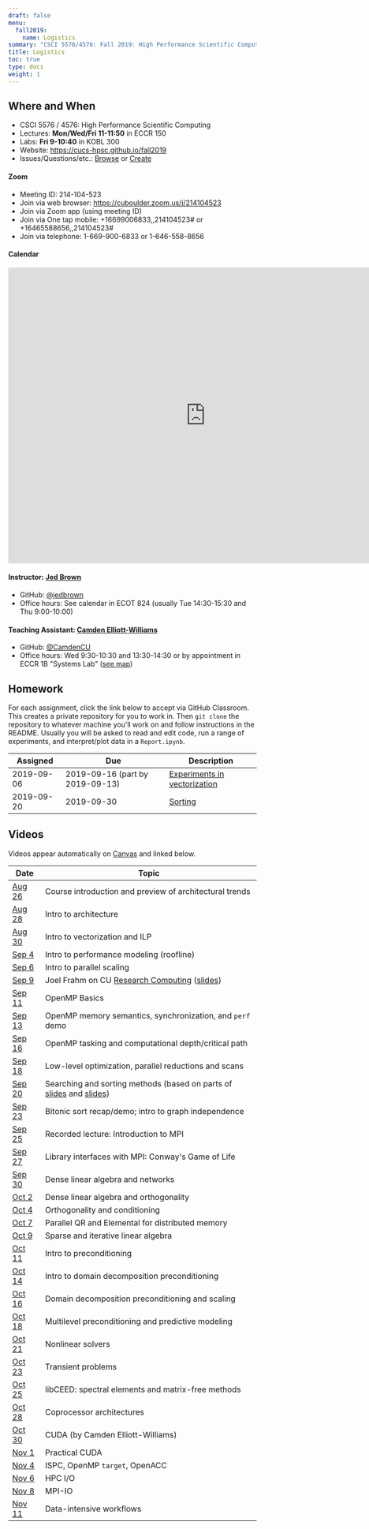 ```yaml
---
draft: false
menu:
  fall2019:
    name: Logistics
summary: "CSCI 5576/4576: Fall 2019: High Performance Scientific Computing"
title: Logistics
toc: true
type: docs
weight: 1
---
```


## Where and When

* CSCI 5576 / 4576: High Performance Scientific Computing
* Lectures: **Mon/Wed/Fri 11-11:50** in ECCR 150
* Labs: **Fri 9-10:40** in KOBL 300
* Website: https://cucs-hpsc.github.io/fall2019
* Issues/Questions/etc.: [Browse](https://github.com/cucs-hpsc/hpsc-class/issues) or [Create](https://github.com/cucs-hpsc/hpsc-class/issues/new)

#### Zoom
- Meeting ID: 214-104-523
- Join via web browser: https://cuboulder.zoom.us/j/214104523
- Join via Zoom app (using meeting ID)
- Join via One tap mobile: +16699006833,,214104523# or +16465588656,,214104523#
- Join via telephone: 1-669-900-6833 or 1-646-558-8656

#### Calendar

<iframe src="https://calendar.google.com/calendar/embed?src=0vto3a2spansbnhgb0jcm5a16c%40group.calendar.google.com&ctz=America%2FDenver" style="border: 0" width="800" height="600" frameborder="0" scrolling="no"></iframe>

#### Instructor: [Jed Brown](https://www.colorado.edu/cs/jed-brown)
* GitHub: [@jedbrown](https://github.com/jedbrown)
* Office hours: See calendar in ECOT 824 (usually Tue 14:30-15:30 and Thu 9:00-10:00)

#### Teaching Assistant: [Camden Elliott-Williams](https://www.colorado.edu/ics/camden-elliott-williams)
* GitHub: [@CamdenCU](https://github.com/CamdenCU)
* Office hours: Wed 9:30-10:30 and 13:30-14:30 or by appointment in ECCR 1B "Systems Lab" ([see map](/img/camden-desk.png))

## Homework

For each assignment, click the link below to accept via GitHub
Classroom.  This creates a private repository for you to work in.
Then `git clone` the repository to whatever machine you'll work on and
follow instructions in the README.  Usually you will be asked to read
and edit code, run a range of experiments, and interpret/plot data in
a `Report.ipynb`.

| Assigned | Due | Description |
|----------|-----|-------------|
| 2019-09-06 | 2019-09-16 (part by 2019-09-13) | [Experiments in vectorization](https://classroom.github.com/a/DOC_yYu2)
| 2019-09-20 | 2019-09-30 | [Sorting](https://classroom.github.com/a/d4_gpzck) |

## Videos

Videos appear automatically on
[Canvas](https://canvas.colorado.edu/courses/54520/external_tools/2040)
and linked below.

| Date | Topic |
|------|-------|
| [Aug 26](https://cu-classcapture.colorado.edu/Mediasite/Play/055148f7c5c141578bb467d237da1d801d?catalog=38dea75ea63b491fa8cc2804c084abb821) | Course introduction and preview of architectural trends |
| [Aug 28](https://cu-classcapture.colorado.edu/Mediasite/Play/e6af2695fcfe4276b08a3e85ea625dbf1d?catalog=38dea75ea63b491fa8cc2804c084abb821) | Intro to architecture |
| [Aug 30](https://cu-classcapture.colorado.edu/Mediasite/Play/f062611e09f64437a13f64de570bc30e1d?catalog=38dea75ea63b491fa8cc2804c084abb821) | Intro to vectorization and ILP |
| [Sep 4](https://cu-classcapture.colorado.edu/Mediasite/Play/422cf46ffd1844bb8492e8831f92d9461d?catalog=38dea75ea63b491fa8cc2804c084abb821) | Intro to performance modeling (roofline) |
| [Sep 6](https://cu-classcapture.colorado.edu/Mediasite/Play/6446d91e5f2f46b680d4ce5492e88f9b1d?catalog=38dea75ea63b491fa8cc2804c084abb821) | Intro to parallel scaling |
| [Sep 9](https://cu-classcapture.colorado.edu/Mediasite/Play/e4b2187d5d2d45dca8321a86e0e0e8a41d?catalog=38dea75ea63b491fa8cc2804c084abb821) | Joel Frahm on CU [Research Computing](https://www.colorado.edu/rc/) ([slides](https://github.com/ResearchComputing/CSCI-5576/blob/master/RC-CSCI-5576.pdf)) |
| [Sep 11](https://cu-classcapture.colorado.edu/Mediasite/Play/ef164dcd135b487ca938617d8823340c1d?catalog=38dea75ea63b491fa8cc2804c084abb821) | OpenMP Basics |
| [Sep 13](https://cu-classcapture.colorado.edu/Mediasite/Play/39793bba0c824472a92202a3816858b91d?catalog=38dea75ea63b491fa8cc2804c084abb821) | OpenMP memory semantics, synchronization, and `perf` demo |
| [Sep 16](https://cu-classcapture.colorado.edu/Mediasite/Play/51f737b31b4a4f13a6082e4dcd1adedd1d?catalog=38dea75ea63b491fa8cc2804c084abb821) | OpenMP tasking and computational depth/critical path |
| [Sep 18](https://cu-classcapture.colorado.edu/Mediasite/Play/b7c3da0053d54ab99e4884a5ce7c93e51d?catalog=38dea75ea63b491fa8cc2804c084abb821) | Low-level optimization, parallel reductions and scans |
| [Sep 20](https://cu-classcapture.colorado.edu/Mediasite/Play/4233af0b8ef54477bf63590c2229a26f1d?catalog=38dea75ea63b491fa8cc2804c084abb821) | Searching and sorting methods (based on parts of [slides](http://home.cs.colorado.edu/~rahimian/articles/18/hpc18-03-search.sl.html) and [slides](http://home.cs.colorado.edu/~rahimian/articles/18/hpc18-03-tech.sl.html)) |
| [Sep 23](https://cu-classcapture.colorado.edu/Mediasite/Play/e85296370c80494492649d73fc068f111d?catalog=38dea75ea63b491fa8cc2804c084abb821) | Bitonic sort recap/demo; intro to graph independence |
| [Sep 25](https://www.youtube.com/watch?v=8bB2L1-8rBI) | Recorded lecture: Introduction to MPI |
| [Sep 27](https://cu-classcapture.colorado.edu/Mediasite/Play/6551873dad33443087afc7d4339a28141d?catalog=38dea75ea63b491fa8cc2804c084abb821) | Library interfaces with MPI: Conway's Game of Life |
| [Sep 30](https://cu-classcapture.colorado.edu/Mediasite/Play/0fccb0cac51145d694f95a3b7c4e043a1d?catalog=38dea75ea63b491fa8cc2804c084abb821) | Dense linear algebra and networks |
| [Oct 2](https://cu-classcapture.colorado.edu/Mediasite/Play/fc99deffabad45899dfc6bfab7099a201d?catalog=38dea75ea63b491fa8cc2804c084abb821) | Dense linear algebra and orthogonality |
| [Oct 4](https://cu-classcapture.colorado.edu/Mediasite/Play/34ae8e391dbb4ce0b9f859837d8a4bdf1d?catalog=38dea75ea63b491fa8cc2804c084abb821) | Orthogonality and conditioning |
| [Oct 7](https://cu-classcapture.colorado.edu/Mediasite/Play/6ab776e8c8094589894f5a1cfd6cb6f51d?catalog=38dea75ea63b491fa8cc2804c084abb821) | Parallel QR and Elemental for distributed memory |
| [Oct 9](https://cu-classcapture.colorado.edu/Mediasite/Play/e02c02c5f9894a418e02b4c310129d021d?catalog=38dea75ea63b491fa8cc2804c084abb821) | Sparse and iterative linear algebra |
| [Oct 11](https://cu-classcapture.colorado.edu/Mediasite/Play/8f13ca9b522b4033af4f7a8a46b954be1d?catalog=38dea75ea63b491fa8cc2804c084abb821) | Intro to preconditioning |
| [Oct 14](https://cu-classcapture.colorado.edu/Mediasite/Play/15e583c6ae124f6c88bfd550e70cc82e1d?catalog=38dea75ea63b491fa8cc2804c084abb821) | Intro to domain decomposition preconditioning |
| [Oct 16](https://cu-classcapture.colorado.edu/Mediasite/Play/79a9c6440fc347c1af6b8047fb48cba51d?catalog=38dea75ea63b491fa8cc2804c084abb821) | Domain decomposition preconditioning and scaling |
| [Oct 18](https://cu-classcapture.colorado.edu/Mediasite/Play/6605b42ccb024f3cbf372333f40602be1d?catalog=38dea75ea63b491fa8cc2804c084abb821) | Multilevel preconditioning and predictive modeling |
| [Oct 21](https://cu-classcapture.colorado.edu/Mediasite/Play/ed0ca3d18e76408cb81056ade23f3acb1d?catalog=38dea75ea63b491fa8cc2804c084abb821) | Nonlinear solvers |
| [Oct 23](https://cu-classcapture.colorado.edu/Mediasite/Play/c9f9cc4d51334476b151dd165f2ad3861d?catalog=38dea75ea63b491fa8cc2804c084abb821) | Transient problems |
| [Oct 25](https://cu-classcapture.colorado.edu/Mediasite/Play/647268d14f6947f0806b7833dfaa50de1d?catalog=38dea75ea63b491fa8cc2804c084abb821) | libCEED: spectral elements and matrix-free methods |
| [Oct 28](https://cu-classcapture.colorado.edu/Mediasite/Play/e5bd9725ef5f432d8298ff1ee605fe8f1d?catalog=38dea75ea63b491fa8cc2804c084abb821) | Coprocessor architectures |
| [Oct 30](https://cu-classcapture.colorado.edu/Mediasite/Play/7b7f65749dbd47a58a5a9f4187da308d1d?catalog=38dea75ea63b491fa8cc2804c084abb821) | CUDA (by Camden Elliott-Williams) |
| [Nov 1](https://cu-classcapture.colorado.edu/Mediasite/Play/66058d68d48f4a07a47d4838de875f2c1d?catalog=38dea75ea63b491fa8cc2804c084abb821) | Practical CUDA |
| [Nov 4](https://cu-classcapture.colorado.edu/Mediasite/Play/1e00939f2baa44dea5620c709c578c071d?catalog=38dea75ea63b491fa8cc2804c084abb821) | ISPC, OpenMP `target`, OpenACC |
| [Nov 6](https://cu-classcapture.colorado.edu/Mediasite/Play/3d350c5b6ee34167a9d7c605e617e0d61d?catalog=38dea75ea63b491fa8cc2804c084abb821) | HPC I/O |
| [Nov 8](https://cu-classcapture.colorado.edu/Mediasite/Play/dd46035034f240fa9e6c425187cd89451d?catalog=38dea75ea63b491fa8cc2804c084abb821) | MPI-IO |
| [Nov 11](https://cu-classcapture.colorado.edu/Mediasite/Play/2f06a5e5ae8a4a8c94bec399ee3200ab1d?catalog=38dea75ea63b491fa8cc2804c084abb821) | Data-intensive workflows |
